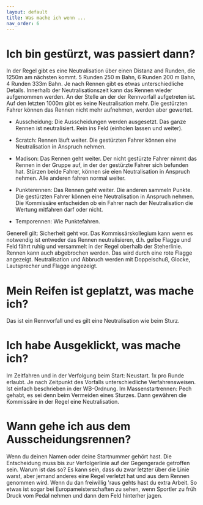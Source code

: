 ```yaml
---
layout: default
title: Was mache ich wenn ...
nav_order: 6
---
```

# Ich bin gestürzt, was passiert dann? 
In der Regel gibt es eine Neutralisation über einen Distanz and Runden, die 1250m am nächsten kommt. 5 Runden 250 m Bahn, 6 Runden 200 m Bahn, 4 Runden 333m Bahn.
Je nach Rennen gibt es etwas unterschiedliche Details. Innerhalb der Neutralisationszeit kann das Rennen wieder aufgenommen werden. An der Stelle an der der Rennvorfall aufgetreten ist. Auf den letzten 1000m gibt es keine Neutralisation mehr. Die gestürzten Fahrer können das Rennen nicht mehr aufnehmen, werden aber gewertet. 

- Ausscheidung:
Die Ausscheidungen werden ausgesetzt. Das ganze Rennen ist neutralisiert. Rein ins Feld (einholen lassen und weiter).

- Scratch:
Rennen läuft weiter. Die gestürzten Fahrer können eine Neutralisation in Anspruch nehmen. 

- Madison:
Das Rennen geht weiter. Der nicht gestürzte Fahrer nimmt das Rennen in der Gruppe auf, in der der gestürzte Fahrer sich befunden hat. Stürzen beide Fahrer, können sie eien Neutralisation in Anspruch nehmen. Alle anderen fahren normal weiter. 

- Punkterennen:
Das Rennen geht weiter. Die anderen sammeln Punkte. Die gestürzten Fahrer können eine Neutralisation in Anspruch nehmen. Die Kommissäre entscheiden ob ein Fahrer nach der Neutralisation die Wertung mitfahren darf oder nicht. 

- Temporennen: 
Wie Punktefahren.

Generell gilt: Sicherheit geht vor. Das Kommissärskollegium kann wenn es notwendig ist entweder das Rennen neutralisieren, d.h. gelbe Flagge und Feld fährt ruhig und versammelt in der Regel oberhalb der Steherlinie. Rennen kann auch abgebrochen werden. Das wird durch eine rote Flagge angezeigt. Neutralisation und Abbruch werden mit Doppelschuß, Glocke, Lautsprecher und Flagge angezeigt. 

# Mein Reifen ist geplatzt, was mache ich?
Das ist ein Rennvorfall und es gilt eine Neutralisation wie beim Sturz.

# Ich habe Ausgeklickt, was mache ich?
Im Zeitfahren und in der Verfolgung beim Start: Neustart. 1x pro Runde erlaubt. Je nach Zeitpunkt des Vorfalls unterschiedliche Verfahrensweisen. Ist einfach beschrieben in der WB-Ordnung.
Im Massenstartrennen: Pech gehabt, es sei denn beim Vermeiden eines Sturzes. Dann gewähren die Kommissäre in der Regel eine Neutralisation. 

# Wann gehe ich aus dem Ausscheidungsrennen?
Wenn du deinen Namen oder deine Startnummer gehört hast. Die Entscheidung muss bis zur Verfolgerlinie auf der Gegengerade getroffen sein. Warum ist das so? Es kann sein, dass du zwar letzter über die Linie warst, aber jemand anderes eine Regel verletzt hat und aus dem Rennen genommen wird. Wenn du dan freiwillig 'raus gehts hast du extra Arbeit. So etwas ist sogar bei Europameisterschaften zu sehen, wenn Sportler zu früh Druck vom Pedal nehmen und dann dem Feld hinterher jagen.

